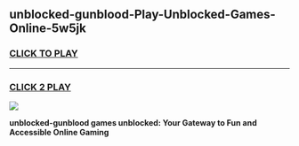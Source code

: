 
## unblocked-gunblood-Play-Unblocked-Games-Online-5w5jk
<h3>
<a href="https://premium76.site?title=unblocked-gunblood&ref=25A">CLICK TO PLAY</a></h3>
<hr>

<h3>
<a href="https://premium76.site?title=unblocked-gunblood&ref=25A">CLICK 2 PLAY</a>
  
</h3>

<a href="https://premium76.site?title=unblocked-gunblood&ref=25A"><img src="https://clearcache.store/games.png"></a>


**unblocked-gunblood games unblocked: Your Gateway to Fun and Accessible Online Gaming**
